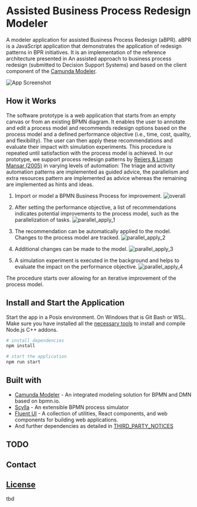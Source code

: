 # Assisted Business Process Redesign Modeler

A modeler application for assisted Business Process Redesign (aBPR). aBPR is a JavaScript application that demonstrates the application of redesign patterns in BPR initiatives.
It is an implementation of the reference architecture presented in An assisted approach to business process redesign (submitted to Decision Support Systems) and based on the client component of the [Camunda Modeler](https://github.com/camunda/camunda-modeler).

![App Screenshot](https://user-images.githubusercontent.com/922917/125647537-09db9217-a518-4590-bdd7-21e9832bd5e8.png)

## How it Works

The software prototype is a web application that starts from an empty canvas or from an existing BPMN diagram. It enables the user to annotate and edit a process model and recommends redesign options based on the process model and a defined performance objective (i.e., time, cost, quality, and flexibility). The user can then apply these recommendations and evaluate their impact with simulation experiments. This procedure is repeated until satisfaction with the process model is achieved. 
In our prototype, we support process redesign patterns by [Reijers & Limam Mansar (2005)](https://doi.org/10.1016/j.omega.2004.04.012) in varying levels of automation: The triage and activity automation patterns are implemented as guided advice, the parallelism and extra resources pattern are implemented as advice whereas the remaining are implemented as hints and ideas. 

1) Import or model a BPMN Business Process for improvement. 
![overall](https://user-images.githubusercontent.com/922917/125649915-accff879-538b-47b5-b75e-6a1ee47913ef.PNG)

2) After setting the performance objective, a list of recommendations indicates potential improvements to the process model, such as the parallelization of tasks.
![parallel_apply_1](https://user-images.githubusercontent.com/922917/125649930-efb88ab1-22aa-494a-a330-1e97e87995e9.png)

3) The recommendation can be automatically applied to the model. Changes to the process model are tracked. 
![parallel_apply_2](https://user-images.githubusercontent.com/922917/125649944-6f710924-63a5-4e76-b3a3-c8880f373e05.png)

4) Additional changes can be made to the model. 
![parallel_apply_3](https://user-images.githubusercontent.com/922917/125649954-d6c17dae-dd0b-4450-b59f-2153e45113f4.png)

5) A simulation experiment is executed in the background and helps to evaluate the impact on the performance objective. 
![parallel_apply_4](https://user-images.githubusercontent.com/922917/125649959-03ea9fc5-5403-463d-8a26-cd63f2755d11.png)

The procedure starts over allowing for an iterative improvement of the process model. 


## Install and Start the Application

Start the app in a Posix environment. On Windows that is Git Bash or WSL. Make sure you have installed all the [necessary tools](https://github.com/nodejs/node-gyp#installation) to install and compile Node.js C++ addons.

```sh
# install dependencies
npm install

# start the application
npm run start
```

## Built with

* [Camunda Modeler](https://github.com/camunda/camunda-modeler) - An integrated modeling solution for BPMN and DMN based on bpmn.io.
* [Scylla](https://github.com/bptlab/scylla) - An extensible BPMN process simulator
* [Fluent UI](https://github.com/microsoft/fluentui) -  A collection of utilities, React components, and web components for building web applications.
* And further dependencies as detailed in [THIRD_PARTY_NOTICES](https://github.com/dtdi/assisted-bpr-modeler/blob/main/THIRD_PARTY_LICENSES)

## TODO


## Contact



## [License](https://github.com/dtdi/assisted-bpr-modeler/blob/master/LICENSE)

tbd
